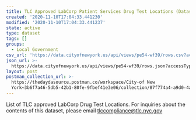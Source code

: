```yaml
---
title: TLC Approved LabCorp Patient Services Drug Test Locations (Dataset)
created: '2020-11-10T17:04:33.441230'
modified: '2020-11-10T17:04:33.441237'
state: active
type: dataset
tags: []
groups:
  - Local Government
csv_url: 'https://data.cityofnewyork.us/api/views/pe54-wf39/rows.csv?accessType=DOWNLOAD'
json_url: >-
  https://data.cityofnewyork.us/api/views/pe54-wf39/rows.json?accessType=DOWNLOAD
layout: post
postman_collection_url: >-
  https://thedaydasource.postman.co/workspace/City-of New
  York~3b6f7a46-5db5-42b1-80fe-9fbef41e3e06/collection/87f774a4-a9d0-4a16-bc6a-f3865ec1bb11
---
```

List of TLC approved LabCorp Drug Test Locations. For inquiries about the contents of this dataset, please email tlccompliance@tlc.nyc.gov
